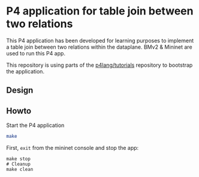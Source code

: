 # P4 application for table join between two relations
This P4 application has been developed for learning purposes to implement a table join between two relations within the dataplane. BMv2 & Mininet are used to run this P4 app.

This repository is using parts of the [p4lang/tutorials](https://github.com/p4lang/tutorials) repository to bootstrap the application.
## Design

## Howto
Start the P4 application
```bash
make
```
First, `exit` from the mininet console and stop the app:
```
make stop
# Cleanup
make clean
```